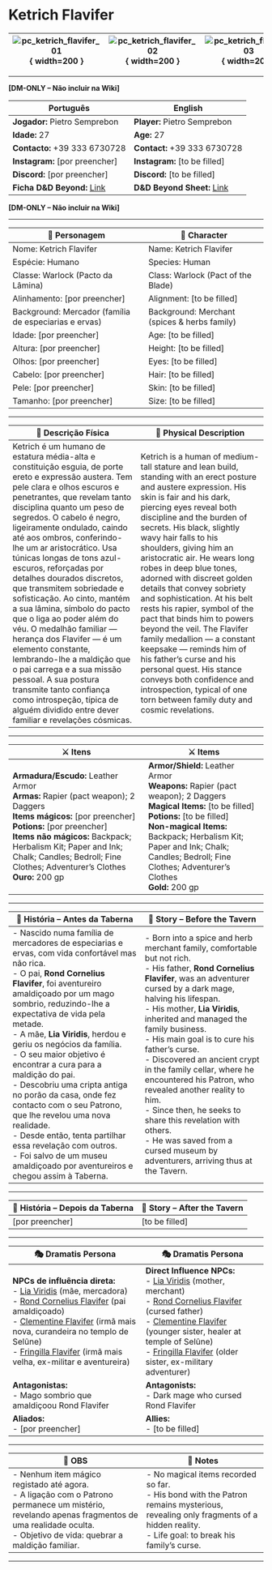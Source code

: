 # Ketrich Flavifer


| ![pc_ketrich_flavifer_01](assets/pc/pc_ketrich_flavifer_01.png){ width=200 } | ![pc_ketrich_flavifer_02](assets/pc/pc_ketrich_flavifer_02.jpg){ width=200 } | ![pc_ketrich_flavifer_03](assets/pc/pc_ketrich_flavifer_03.jpg){ width=200 } |
| ----------------------------------------------------------------------------- | ----------------------------------------------------------------------------- | ----------------------------------------------------------------------------- |

---

**[DM-ONLY – Não incluir na Wiki]**  

| Português                                                                    | English                                                |
| --------------------------------------------------------- | ---------------------------------------- |
| **Jogador:** Pietro Semprebon                                      | **Player:**  Pietro Semprebon                      |
| **Idade:** 27                                          | **Age:**   27                        |
| **Contacto:** +39 333 6730728                                    | **Contact:**  +39 333 6730728                   |
| **Instagram:** [por preencher]                                   | **Instagram:**  [to be filled]               |
| **Discord:** [por preencher]                                       | **Discord:**  [to be filled]                   |
| **Ficha D&D Beyond:** [Link](https://www.dndbeyond.com/characters/149408058)                     | **D&D Beyond Sheet:**  [Link](https://www.dndbeyond.com/characters/149408058) |

**[DM-ONLY – Não incluir na Wiki]**  

---

| **🧙 Personagem**                                     | **🧙 Character**                             |
| ----------------------------------------------------- | -------------------------------------------- |
| Nome: Ketrich Flavifer                                | Name:  Ketrich Flavifer                      |
| Espécie:  Humano                                      | Species:  Human                              |
| Classe:  Warlock (Pacto da Lâmina)                    | Class:  Warlock (Pact of the Blade)          |
| Alinhamento: [por preencher]                          | Alignment: [to be filled]                    |
| Background: Mercador (família de especiarias e ervas) | Background: Merchant (spices & herbs family) |
| Idade: [por preencher]                                | Age: [to be filled]                          |
| Altura: [por preencher]                               | Height: [to be filled]                       |
| Olhos: [por preencher]                                | Eyes: [to be filled]                         |
| Cabelo: [por preencher]                               | Hair: [to be filled]                         |
| Pele: [por preencher]                                 | Skin: [to be filled]                         |
| Tamanho:  [por preencher]                             | Size:  [to be filled]                        |

---

| **📜 Descrição Física** | **📜 Physical Description** |
| ----------------------- | --------------------------- |
| Ketrich é um humano de estatura média-alta e constituição esguia, de porte ereto e expressão austera. Tem pele clara e olhos escuros e penetrantes, que revelam tanto disciplina quanto um peso de segredos. O cabelo é negro, ligeiramente ondulado, caindo até aos ombros, conferindo-lhe um ar aristocrático. Usa túnicas longas de tons azul-escuros, reforçadas por detalhes dourados discretos, que transmitem sobriedade e sofisticação. Ao cinto, mantém a sua lâmina, símbolo do pacto que o liga ao poder além do véu. O medalhão familiar — herança dos Flavifer — é um elemento constante, lembrando-lhe a maldição que o pai carrega e a sua missão pessoal. A sua postura transmite tanto confiança como introspeção, típica de alguém dividido entre dever familiar e revelações cósmicas. | Ketrich is a human of medium-tall stature and lean build, standing with an erect posture and austere expression. His skin is fair and his dark, piercing eyes reveal both discipline and the burden of secrets. His black, slightly wavy hair falls to his shoulders, giving him an aristocratic air. He wears long robes in deep blue tones, adorned with discreet golden details that convey sobriety and sophistication. At his belt rests his rapier, symbol of the pact that binds him to powers beyond the veil. The Flavifer family medallion — a constant keepsake — reminds him of his father’s curse and his personal quest. His stance conveys both confidence and introspection, typical of one torn between family duty and cosmic revelations. |

---

| **⚔️ Itens**             | **⚔️ Items**                         |
| ---------------------- | ------------------------------ |
| **Armadura/Escudo:** Leather Armor <br>**Armas:** Rapier (pact weapon); 2 Daggers <br>**Items mágicos:** [por preencher] <br>**Potions:** [por preencher] <br>**Items não mágicos:** Backpack; Herbalism Kit; Paper and Ink; Chalk; Candles; Bedroll; Fine Clothes; Adventurer’s Clothes  <br>**Ouro:** 200 gp | **Armor/Shield:** Leather Armor <br>**Weapons:** Rapier (pact weapon); 2 Daggers <br>**Magical Items:** [to be filled] <br>**Potions:** [to be filled] <br>**Non-magical Items:** Backpack; Herbalism Kit; Paper and Ink; Chalk; Candles; Bedroll; Fine Clothes; Adventurer’s Clothes <br>**Gold:** 200 gp |

---

| **📖 História – Antes da Taberna** | **📖 Story – Before the Tavern** |
| ---------------------------------- | -------------------------------- |
| - Nascido numa família de mercadores de especiarias e ervas, com vida confortável mas não rica. <br>- O pai, **Rond Cornelius Flavifer**, foi aventureiro amaldiçoado por um mago sombrio, reduzindo-lhe a expectativa de vida pela metade. <br>- A mãe, **Lia Viridis**, herdou e geriu os negócios da família. <br>- O seu maior objetivo é encontrar a cura para a maldição do pai. <br>- Descobriu uma cripta antiga no porão da casa, onde fez contacto com o seu Patrono, que lhe revelou uma nova realidade. <br>- Desde então, tenta partilhar essa revelação com outros. <br>- Foi salvo de um museu amaldiçoado por aventureiros e chegou assim à Taberna. | - Born into a spice and herb merchant family, comfortable but not rich. <br>- His father, **Rond Cornelius Flavifer**, was an adventurer cursed by a dark mage, halving his lifespan. <br>- His mother, **Lia Viridis**, inherited and managed the family business. <br>- His main goal is to cure his father’s curse. <br>- Discovered an ancient crypt in the family cellar, where he encountered his Patron, who revealed another reality to him. <br>- Since then, he seeks to share this revelation with others. <br>- He was saved from a cursed museum by adventurers, arriving thus at the Tavern. |

---

| **📖 História – Depois da Taberna** | **📖 Story – After the Tavern** |
| ----------------------------------- | -------------------------------- |
| [por preencher] | [to be filled] |

---

| **🎭 Dramatis Persona**                                                                                                                 | **🎭 Dramatis Persona**                                                                                                           |
| --------------------------------------------------------------------------------------------------------------------------------------- | --------------------------------------------------------------------------------------------------------------------------------- |
| **NPCs de influência direta:**  <br>- [Lia Viridis](lia_viridis.md) (mãe, mercadora) <br>- [Rond Cornelius Flavifer](rond_flavifer.md) (pai amaldiçoado) <br>- [Clementine Flavifer](clementine_flavifer.md) (irmã mais nova, curandeira no templo de Selûne) <br>- [Fringilla Flavifer](fringilla_flavifer.md) (irmã mais velha, ex-militar e aventureira) | **Direct Influence NPCs:**  <br>- [Lia Viridis](lia_viridis.md) (mother, merchant) <br>- [Rond Cornelius Flavifer](rond_flavifer.md) (cursed father) <br>- [Clementine Flavifer](clementine_flavifer.md) (younger sister, healer at temple of Selûne) <br>- [Fringilla Flavifer](fringilla_flavifer.md) (older sister, ex-military adventurer) |
| **Antagonistas:**  <br>- Mago sombrio que amaldiçoou Rond Flavifer | **Antagonists:**  <br>- Dark mage who cursed Rond Flavifer |
| **Aliados:**  <br>- [por preencher] | **Allies:**  <br>- [to be filled] |

---

| **🔮 OBS** | **🔮 Notes** |
| ---------- | ------------ |
| - Nenhum item mágico registado até agora. <br>- A ligação com o Patrono permanece um mistério, revelando apenas fragmentos de uma realidade oculta. <br>- Objetivo de vida: quebrar a maldição familiar. | - No magical items recorded so far. <br>- His bond with the Patron remains mysterious, revealing only fragments of a hidden reality. <br>- Life goal: to break his family’s curse. |

---
